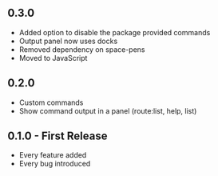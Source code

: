 ## 0.3.0
* Added option to disable the package provided commands
* Output panel now uses docks
* Removed dependency on space-pens
* Moved to JavaScript

## 0.2.0
* Custom commands
* Show command output in a panel (route:list, help, list)

## 0.1.0 - First Release
* Every feature added
* Every bug introduced
